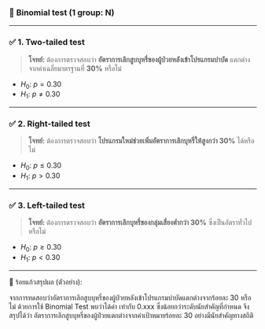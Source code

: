 
### 📌 **Binomial test (1 group: N)**
---

### ✅ **1. Two-tailed test**

> **โจทย์:**
> ต้องการตรวจสอบว่า **อัตราการเลิกสูบบุหรี่ของผู้ป่วยหลังเข้าโปรแกรมบำบัด** แตกต่างจากค่าเฉลี่ยมาตรฐานที่ **30%** หรือไม่

* $H_0$: $p = 0.30$
* $H_1$: $p \ne 0.30$

---

### ✅ **2. Right-tailed test**

> **โจทย์:**
> ต้องการตรวจสอบว่า **โปรแกรมใหม่ช่วยเพิ่มอัตราการเลิกบุหรี่ให้สูงกว่า 30%** ได้หรือไม่

* $H_0$: $p \le 0.30$
* $H_1$: $p > 0.30$

---

### ✅ **3. Left-tailed test**

> **โจทย์:**
> ต้องการตรวจสอบว่า **อัตราการเลิกบุหรี่ของกลุ่มเสี่ยงต่ำกว่า 30%** ซึ่งเป็นอัตราทั่วไปหรือไม่

* $H_0$: $p \ge 0.30$
* $H_1$: $p < 0.30$

---

🧾 ร้อยแก้วสรุปผล (ตัวอย่าง):

จากการทดสอบว่าอัตราการเลิกสูบบุหรี่ของผู้ป่วยหลังเข้าโปรแกรมบำบัดแตกต่างจากร้อยละ 30 หรือไม่ ด้วยการใช้ Binomial Test พบว่าได้ค่า  เท่ากับ 0.xxx ซึ่งน้อยกว่าระดับนัยสำคัญที่กำหนด 
จึงสรุปได้ว่า อัตราการเลิกสูบบุหรี่ของผู้ป่วยแตกต่างจากค่าเป้าหมายร้อยละ 30 อย่างมีนัยสำคัญทางสถิติ
